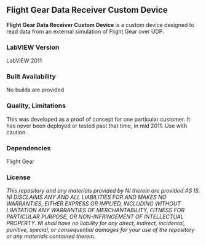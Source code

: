 ## Flight Gear Data Receiver Custom Device ##

**Flight Gear Data Receiver Custom Device** is a custom device designed to read data from an external simulation of Flight Gear over UDP.

### LabVIEW Version ###

LabVIEW 2011

### Built Availability ###

No builds are provided

### Quality, Limitations ###

This was developed as a proof of concept for one particular customer. It has never been deployed or tested past that time, in mid 2011. Use with caution.

### Dependencies ###

Flight Gear

### License ###

*This repository and any materials provided by NI therein are provided AS IS. NI DISCLAIMS ANY AND ALL LIABILITIES FOR AND MAKES NO WARRANTIES, EITHER EXPRESS OR IMPLIED, INCLUDING WITHOUT LIMITATION ANY WARRANTIES OF MERCHANTABILITY, FITNESS FOR  PARTICULAR PURPOSE, OR NON-INFRINGEMENT OF INTELLECTUAL PROPERTY. NI shall have no liability for any direct, indirect, incidental, punitive, special, or consequential damages for your use of the repository or any materials contained therein.*